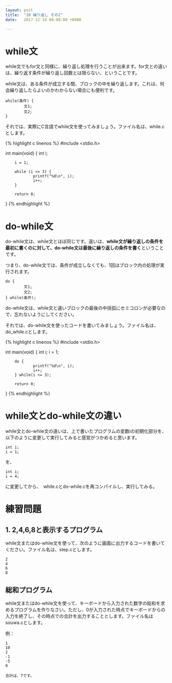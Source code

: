 ```yaml
---
layout: post
title:  "10 繰り返し その2"
date:   2017-12-19 00:00:00 +0900

---
```


# while文
while文でもfor文と同様に、繰り返し処理を行うことが出来ます。for文との違いは、繰り返す条件が繰り返し回数とは限らない、ということです。

while文は、ある条件が成立する間、ブロックの中を繰り返します。これは、何会繰り返したらよいのかわからない場合にも便利です。


```
while(条件) {
        文1;
        文2;
}
```

それでは、実際にC言語でwhile文を使ってみましょう。ファイル名は、while.cとします。

{% highlight c linenos %}
#include <stdio.h>

int main(void)
{
        int i;

        i = 1;

        while (i <= 3) {
                printf("%d\n", i);
                i++;
        }

        return 0;
}
{% endhighlight %}


# do-while文
do-while文は、while文とほぼ同じです。違いは、**while文が繰り返しの条件を最初に書くのに対して、do-while文は最後に繰り返しの条件を書く**ということです。

つまり、do-while文では、条件が成立しなくても、1回はブロック内の処理が実行されます。

```
do {
        文1;
        文2;
} while(条件);
```

do-while文は、while文と違いブロックの最後の中括弧にセミコロンが必要なので、忘れないようにしてください。

それでは、do-while文を使ったコードを書いてみましょう。ファイル名は、do_while.cとします。

{% highlight c linenos %}
#include <stdio.h>

int main(void)
{
        int i;
        i = 1;

        do {
                printf("%d\n", i);
                i++;
        } while(i <= 3);

        return 0;
}
{% endhighlight %}


# while文とdo-while文の違い
while文とdo-while文の違いは、上で書いたプログラムの変数iの初期化部分を、以下のように変更して実行してみると感覚がつかめると思います。

```
int i;
i = 1;
```

を、

```
int i;
i = 4;
```

に変更してから、　while.cとdo-while.cを再コンパイルし、実行してみる。


# 練習問題
## 1. 2,4,6,8と表示するプログラム
while文またはdo-while文を使って、次のように画面に出力するコードを書いてください。ファイル名は、step.cとします。

```
2
4
6
8
```

## 総和プログラム
while文またはdo-while文を使って、キーボードから入力された数字の総和を求めるプログラムを作りなさい。ただし、0が入力された時点でキーボードからの入力を終了し、その時点での合計を出力することとします。ファイル名はsouwa.cとします。

例：

```
1
10
2
-1
-5
0

合計は、7です。
```

